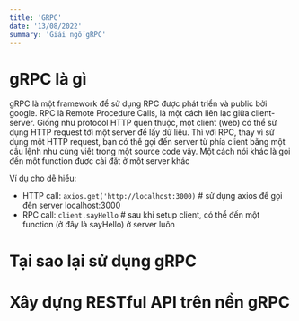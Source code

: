 ```yaml
---
title: 'GRPC'
date: '13/08/2022'
summary: 'Giải ngố gRPC'
---
```


# gRPC là gì

gRPC là một framework để sử dụng RPC được phát triển và public bởi google. RPC là Remote Procedure Calls, là một cách liên lạc giữa client-server. Giống như protocol HTTP quen thuộc, một client (web) có thể sử dụng HTTP request tới một server để lấy dữ liệu. Thì với RPC, thay vì sử dụng một HTTP request, bạn có thể gọi đến server từ phía client bằng một câu lệnh như cùng viết trong một source code vậy. Một cách nói khác là gọi đến một function được cài đặt ở một server khác

Ví dụ cho dễ hiểu:

- HTTP call: `axios.get('http://localhost:3000)` # sử dụng axios để gọi đến server localhost:3000
- RPC call: `client.sayHello` # sau khi setup client, có thể đến một function (ở đây là sayHello) ở server luôn

# Tại sao lại sử dụng gRPC

# Xây dựng RESTful API trên nền gRPC
